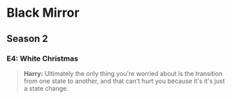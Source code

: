 # Black Mirror

## Season 2

### E4: White Christmas

> **Harry:** Ultimately the only thing you're worried about is the transition from one state to another, and that can't hurt you because it's it's just a state change. 